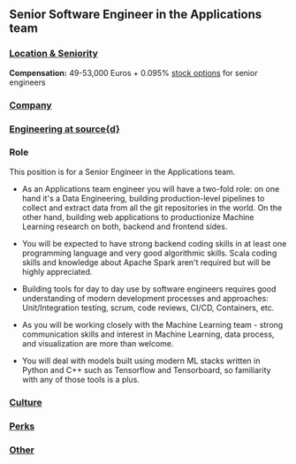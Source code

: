 Senior Software Engineer in the Applications team
------------------------------------------

### [Location & Seniority](../location-seniority-section.md)

**Compensation:** 49-53,000 Euros + 0.095% [stock options](https://github.com/src-d/guide/blob/master/talent/esop.md) for senior engineers

### [Company](../company-section.md)

### [Engineering at source{d}](../engineering-section.md)

### Role

This position is for a Senior Engineer in the Applications team.

- As an Applications team engineer you will have a two-fold role: on one hand it's a Data Engineering, building production-level pipelines to collect and extract data from all the git repositories in the world. On the other hand, building web applications to productionize Machine Learning research on both, backend and frontend sides.

- You will be expected to have strong backend coding skills in at least one programming language and very good algorithmic skills. Scala coding skills and knowledge about Apache Spark aren't required but will be highly appreciated.

- Building tools for day to day use by software engineers requires good understanding of modern development processes and approaches: Unit/Integration testing, scrum, code reviews, CI/CD, Containers, etc.

- As you will be working closely with the Machine Learning team - strong communication skills and interest in Machine Learning, data process, and visualization are more than welcome. 

- You will deal with models built using modern ML stacks written in Python and C++ such as Tensorflow and Tensorboard, so familiarity with any of those tools is a plus.

### [Culture](../culture-section.md)

### [Perks](../perks-section.md)

### [Other](../other-section.md)

